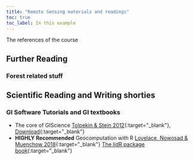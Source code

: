 ```yaml
---
title: "Remote Sensing materials and readings"
toc: true
toc_label: In this example
---
```



The references of the course


<!--more-->


## Further Reading 

### Forest related stuff 

 
 

 
## Scientific Reading and Writing shorties



### GI Software Tutorials and GI textbooks
 * The core of GIScience [Tolpekin & Stein 2012](http://www.charim.net/sites/default/files/handbook/datamanagement/3/3.3/The%20core%20of%20GIScience%2C%20a%20system%20-based%20approach.pdf){:target="_blank"}, [Download](ftp://ftp.itc.nl/pub/ders/CoreBook2014_metadata.pdf){:target="_blank"} 
 * **HIGHLY Recommended**  Geocomputation with R [Lovelace, Nowosad & Muenchow 2018](https://geocompr.robinlovelace.net/){:target="_blank"}
[The lidR package book](https://jean-romain.github.io/lidRbook/){:target="_blank"}



  